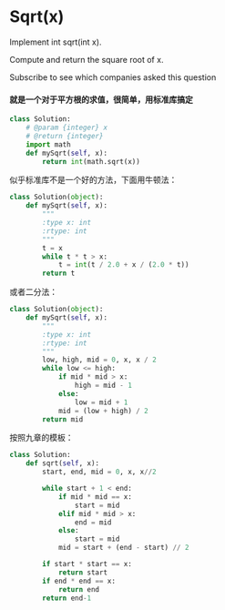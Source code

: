 # Sqrt(x)

Implement int sqrt(int x).

Compute and return the square root of x.

Subscribe to see which companies asked this question

#### 就是一个对于平方根的求值，很简单，用标准库搞定

```python
class Solution:
    # @param {integer} x
    # @return {integer}
    import math
    def mySqrt(self, x):
        return int(math.sqrt(x))
```

似乎标准库不是一个好的方法，下面用牛顿法：

```python
class Solution(object):
    def mySqrt(self, x):
        """
        :type x: int
        :rtype: int
        """
        t = x
        while t * t > x:
            t = int(t / 2.0 + x / (2.0 * t))
        return t
```

或者二分法：

```python
class Solution(object):
    def mySqrt(self, x):
        """
        :type x: int
        :rtype: int
        """
        low, high, mid = 0, x, x / 2
        while low <= high:
            if mid * mid > x:
                high = mid - 1
            else:
                low = mid + 1
            mid = (low + high) / 2
        return mid
```

按照九章的模板：

```Python
class Solution:
    def sqrt(self, x):        
        start, end, mid = 0, x, x//2

        while start + 1 < end:
            if mid * mid == x:
                start = mid
            elif mid * mid > x:
                end = mid
            else:
                start = mid
            mid = start + (end - start) // 2

        if start * start == x:
            return start
        if end * end == x:
            return end
        return end-1
```
